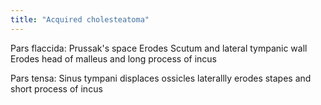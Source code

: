 ```yaml
---
title: "Acquired cholesteatoma"
---
```

Pars flaccida:
 Prussak's space
 Erodes Scutum and lateral tympanic wall
 Erodes head of malleus and long process of incus

Pars tensa:
 Sinus tympani
 displaces ossicles laterallly
 erodes stapes and short process of incus

